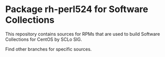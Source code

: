 # Package rh-perl524 for Software Collections

This repository contains sources for RPMs that are used
to build Software Collections for CentOS by SCLo SIG.

Find other branches for specific sources.
